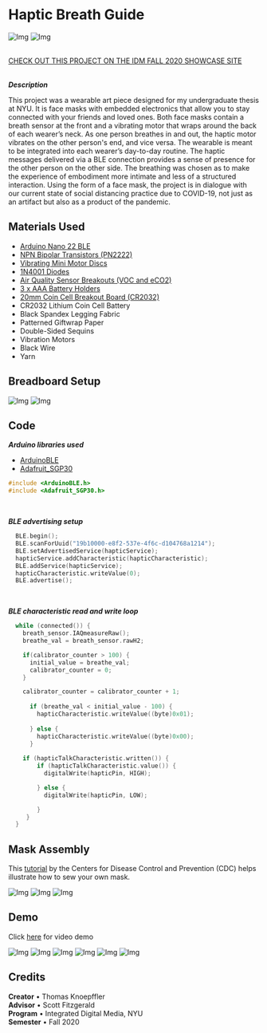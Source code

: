 # Haptic Breath Guide

![Img](https://github.com/tknoepff/haptic-breath/blob/master/images/image-7.jpg)
![Img](https://github.com/tknoepff/haptic-breath/blob/master/images/image-8.jpg)
<br><br>

[CHECK OUT THIS PROJECT ON THE IDM FALL 2020 SHOWCASE SITE](http://idm.show/F2020/)
<br><br>

**_Description_**
<br>

This project was a wearable art piece designed for my undergraduate thesis at NYU. It is face masks with embedded electronics that allow you to stay connected with your friends and loved ones. Both face masks contain a breath sensor at the front and a vibrating motor that wraps around the back of each wearer’s neck. As one person breathes in and out, the haptic motor vibrates on the other person's end, and vice versa. The wearable is meant to be integrated into each wearer’s day-to-day routine. The haptic messages delivered via a BLE connection provides a sense of presence for the other person on the other side. The breathing was chosen as to make the experience of embodiment more intimate and less of a structured interaction. Using the form of a face mask, the project is in dialogue with our current state of social distancing practice due to COVID-19, not just as an artifact but also as a product of the pandemic.


## Materials Used

- [Arduino Nano 22 BLE](https://store.arduino.cc/usa/nano-33-ble)
- [NPN Bipolar Transistors (PN2222)](https://www.adafruit.com/product/756)
- [Vibrating Mini Motor Discs](https://www.adafruit.com/product/1201)
- [1N4001 Diodes](https://www.adafruit.com/product/755)
- [Air Quality Sensor Breakouts (VOC and eCO2)](https://www.adafruit.com/product/3709)
- [3 x AAA Battery Holders](https://www.adafruit.com/product/727)
- [20mm Coin Cell Breakout Board (CR2032)](https://www.adafruit.com/product/1870)
- CR2032 Lithium Coin Cell Battery
- Black Spandex Legging Fabric
- Patterned Giftwrap Paper
- Double-Sided Sequins
- Vibration Motors
- Black Wire
- Yarn

## Breadboard Setup

![Img](https://github.com/tknoepff/haptic-breath/blob/master/images/schematic.jpg)
![Img](https://github.com/tknoepff/haptic-breath/blob/master/images/image-10.jpg)

## Code

**_Arduino libraries used_**
- [ArduinoBLE](https://www.arduino.cc/en/Reference/ArduinoBLE)
- [Adafruit_SGP30](https://github.com/adafruit/Adafruit_SGP30)
```c
#include <ArduinoBLE.h>
#include <Adafruit_SGP30.h>
```
<br>

**_BLE advertising setup_**
```c
  BLE.begin();
  BLE.scanForUuid("19b10000-e8f2-537e-4f6c-d104768a1214");
  BLE.setAdvertisedService(hapticService);
  hapticService.addCharacteristic(hapticCharacteristic);
  BLE.addService(hapticService);
  hapticCharacteristic.writeValue(0);
  BLE.advertise();
```
<br>

**_BLE characteristic read and write loop_**

```c
  while (connected()) {
    breath_sensor.IAQmeasureRaw();
    breathe_val = breath_sensor.rawH2;

    if(calibrator_counter > 100) {
      initial_value = breathe_val;
      calibrator_counter = 0;
    }

    calibrator_counter = calibrator_counter + 1;
    
      if (breathe_val < initial_value - 100) {
        hapticCharacteristic.writeValue((byte)0x01);
        
      } else {
        hapticCharacteristic.writeValue((byte)0x00);
      }
      
    if (hapticTalkCharacteristic.written()) {
        if (hapticTalkCharacteristic.value()) {
          digitalWrite(hapticPin, HIGH);

        } else {
          digitalWrite(hapticPin, LOW);

        }
     }
  }
```


## Mask Assembly


This [tutorial](https://www.cdc.gov/coronavirus/2019-ncov/prevent-getting-sick/how-to-make-cloth-face-covering.html) by the Centers for Disease Control and Prevention (CDC) helps illustrate how to sew your own mask.
 

![Img](https://github.com/tknoepff/haptic-breath/blob/master/images/sketch.jpg)
![Img](https://github.com/tknoepff/haptic-breath/blob/master/images/materials.jpg)
![Img](https://github.com/tknoepff/haptic-breath/blob/master/images/image-9.jpg)



## Demo

Click [here](https://github.com/tknoepff/haptic-breath/tree/master/videos) for video demo

![Img](https://github.com/tknoepff/haptic-breath/blob/master/images/image-1.jpg)
![Img](https://github.com/tknoepff/haptic-breath/blob/master/images/image-2.jpg)
![Img](https://github.com/tknoepff/haptic-breath/blob/master/images/image-3.jpg)
![Img](https://github.com/tknoepff/haptic-breath/blob/master/images/image-4.jpg)
![Img](https://github.com/tknoepff/haptic-breath/blob/master/images/image-5.jpg)
![Img](https://github.com/tknoepff/haptic-breath/blob/master/images/image-6.jpg)


## Credits
**Creator** • Thomas Knoepffler <br>
**Advisor** • Scott Fitzgerald <br>
**Program** • Integrated Digital Media, NYU <br>
**Semester** • Fall 2020
